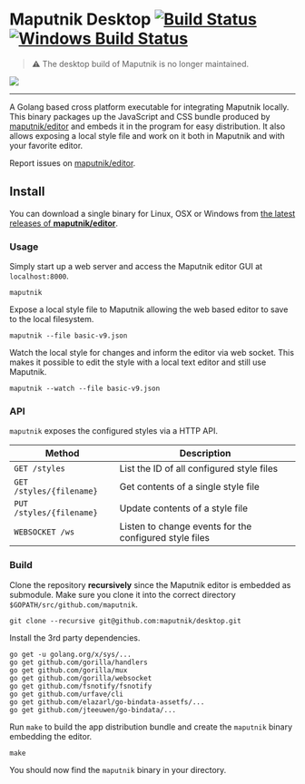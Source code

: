 # Maputnik Desktop [![Build Status](https://travis-ci.org/maputnik/desktop.svg?branch=master)](https://travis-ci.org/maputnik/desktop) [![Windows Build Status](https://ci.appveyor.com/api/projects/status/sepe9jhfs123dwk9?svg=true)](https://ci.appveyor.com/project/lukasmartinelli/desktop)

> :warning: The desktop build of Maputnik is no longer maintained.

![](https://camo.githubusercontent.com/ea32c1383049053bd0ceba2b31834841f229bf64/68747470733a2f2f63312e737461746963666c69636b722e636f6d2f352f343339362f33363730343333373739315f343236383236313038395f6e2e6a7067)

---

A Golang based cross platform executable for integrating Maputnik locally.
This binary packages up the JavaScript and CSS bundle produced by [maputnik/editor](https://github.com/maputnik/desktop)
and embeds it in the program for easy distribution. It also allows
exposing a local style file and work on it both in Maputnik and with your favorite
editor.

Report issues on [maputnik/editor](https://github.com/maputnik/editor).

## Install

You can download a single binary for Linux, OSX or Windows from [the latest releases of **maputnik/editor**](https://github.com/maputnik/editor/releases/latest).

### Usage

Simply start up a web server and access the Maputnik editor GUI at `localhost:8000`.

```
maputnik
```

Expose a local style file to Maputnik allowing the web based editor
to save to the local filesystem.

```
maputnik --file basic-v9.json
```

Watch the local style for changes and inform the editor via web socket.
This makes it possible to edit the style with a local text editor and still
use Maputnik.

```
maputnik --watch --file basic-v9.json
```

### API

`maputnik` exposes the configured styles via a HTTP API.

| Method                          | Description
|---------------------------------|---------------------------------------
| `GET /styles`                   | List the ID of all configured style files
| `GET /styles/{filename}`        | Get contents of a single style file
| `PUT /styles/{filename}`        | Update contents of a style file
| `WEBSOCKET /ws`                 | Listen to change events for the configured style files

### Build

Clone the repository **recursively** since the Maputnik editor is embedded
as submodule. Make sure you clone it into the correct directory `$GOPATH/src/github.com/maputnik`.

```
git clone --recursive git@github.com:maputnik/desktop.git
```

Install the 3rd party dependencies.

```
go get -u golang.org/x/sys/...
go get github.com/gorilla/handlers
go get github.com/gorilla/mux
go get github.com/gorilla/websocket
go get github.com/fsnotify/fsnotify
go get github.com/urfave/cli
go get github.com/elazarl/go-bindata-assetfs/...
go get github.com/jteeuwen/go-bindata/...
```

Run `make` to build the app distribution bundle and create the `maputnik` binary
embedding the editor.

```
make
```

You should now find the `maputnik` binary in your directory.
